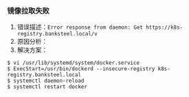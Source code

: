 ### 镜像拉取失败
1. 错误描述：`Error response from daemon: Get https://k8s-registry.banksteel.local/v`
2. 原因分析：
3. 解决方案：
```
$ vi /usr/lib/systemd/system/docker.service
$ ExecStart=/usr/bin/dockerd --insecure-registry k8s-registry.banksteel.local
$ systemctl daemon-reload
$ systemctl restart docker
```
